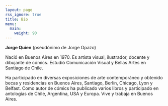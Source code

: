 ```yaml
---
layout: page
rss_ignore: true
title: Bio
menu:
  main:
    weight: 90
---
```


**Jorge Quien** (pseudónimo de Jorge Opazo) 

Nació en Buenos Aires en 1970. Es artista visual, ilustrador, docente y dibujante de cómics. Estudió Comunicación Visual y Bellas Artes en Santiago de Chile. 


Ha participado en diversas exposiciones de arte contemporáneo y obtenido becas y residencias en Buenos Aires, Santiago, Berlín, Chicago, Lyon y Belfast. Como autor de cómics ha publicado varios libros y participado en antologías de Chile, Argentina, USA y Europa. Vive y trabaja en Buenos Aires.
